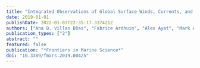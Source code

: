 ```yaml
---
title: "Integrated Observations of Global Surface Winds, Currents, and Waves: Requirements and Challenges for the Next Decade"
date: 2019-01-01
publishDate: 2022-01-07T22:35:17.337421Z
authors: ["Ana B. Villas Bôas", "Fabrice Ardhuin", "Alex Ayet", "Mark A. Bourassa", "Peter Brandt", "Betrand Chapron", "Bruce D. Cornuelle", "J. T. Farrar", "Melanie R. Fewings", "Baylor Fox-Kemper", "Sarah T. Gille", "Christine Gommenginger", "Patrick Heimbach", "Momme C. Hell", "Qing Li", "Matthew R. Mazloff", "Sophia T. Merrifield", "Alexis Mouche", "Marie H. Rio", "Ernesto Rodriguez", "Jamie D. Shutler", "Aneesh C. Subramanian", "Eric J. Terrill", "Michel Tsamados", "Clement Ubelmann", "Erik \noopsortsebillevan Sebille"]
publication_types: ["2"]
abstract: ""
featured: false
publication: "*Frontiers in Marine Science*"
doi: "10.3389/fmars.2019.00425"
---
```


